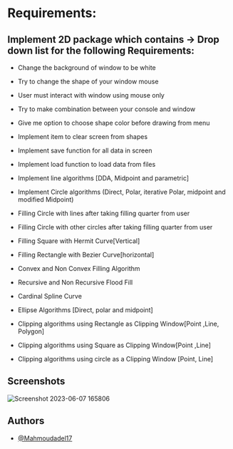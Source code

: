 
# Requirements:

## Implement 2D package which contains -> Drop down list for the following Requirements:


- Change the background of window to be white
 
- Try to change the shape of your window mouse
 
- User must interact with window using mouse only
 
- Try to make combination between your console and window
 
- Give me option to choose shape color before drawing from menu
 
- Implement item to clear screen from shapes
 
- Implement save function for all data in screen

- Implement load function to load data from files

- Implement line algorithms [DDA, Midpoint and parametric]

- Implement Circle algorithms (Direct, Polar, iterative Polar, midpoint and
modified Midpoint)

- Filling Circle with lines after taking filling quarter from user

- Filling Circle with other circles after taking filling quarter from user

- Filling Square with Hermit Curve[Vertical]

- Filling Rectangle with Bezier Curve[horizontal]

- Convex and Non Convex Filling Algorithm

- Recursive and Non Recursive Flood Fill

- Cardinal Spline Curve

- Ellipse Algorithms [Direct, polar and midpoint]

- Clipping algorithms using Rectangle as Clipping Window[Point ,Line, Polygon]

- Clipping algorithms using Square as Clipping Window[Point ,Line]

- Clipping algorithms using circle as a Clipping Window [Point, Line]



## Screenshots

![Screenshot 2023-06-07 165806](https://github.com/Mahmoudadel17/Computer_Graphics_Project/assets/100792508/93f8ff59-3c4d-49e8-b87a-efb2a573682e)


## Authors

- [@Mahmoudadel17](https://www.github.com/Mahmoudadel17)






